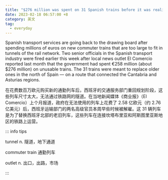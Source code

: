 ```yaml
---
title: "$276 million was spent on 31 Spanish trains before it was realized they were too big to fit in the tunnels"
date: 2023-02-18 06:57:00 +8
category: 英文
tag:
  - everyday
---
```


Spanish transport services are going back to the drawing board after spending millions of euros on new commuter trains that are too large to fit in tunnels of the rail network. Two senior officials in the Spanish transport industry were fired earlier this week after local news outlet El Comercio reported last month that the government had spent €258 million (about $276 million) on unusable trains. The 31 trains were meant to replace older ones in the north of Spain — on a route that connected the Cantabria and Asturias regions.

在花费数百万欧元购买新的通勤列车后，西班牙的交通服务部门重回规划阶段，这些列车尺寸太大，无法通过铁路网的隧道。在当地新闻媒体《商业报》（El Comercio）上个月报道，政府在无法使用的列车上花费了 2.58 亿欧元（约 2.76 亿美元）后，西班牙运输部门的两名高级官员本周早些时候被解雇。这 31 辆列车是为了替换西班牙北部的老旧列车，这些列车在连接坎塔布里亚和阿斯图里亚斯地区的铁路上运营。

::: info tips

tunnel n. 隧道，地下通道

commuter train 通勤列车

outlet n. 出口，出路，市场

:::
